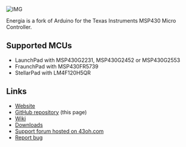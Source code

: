 ![IMG](http://energia.nu/img/Energia.png)


Energia is a fork of Arduino for the Texas Instruments MSP430 Micro Controller.


## Supported MCUs

* LaunchPad with MSP430G2231, MSP430G2452 or MSP430G2553
* FraunchPad with MSP430FR5739
* StellarPad with LM4F120H5QR


## Links

* [Website](http://energia.nu)
* [GitHub repository](https://github.com/energia/Energia) (this page)
* [Wiki](https://github.com/energia/Energia/wiki)
* [Downloads](https://github.com/energia/Energia/downloads)
* [Support forum hosted on 43oh.com](http://forum.43oh.com/forum/28-energia/)
* [Report bug](https://github.com/energia/Energia/issues)
